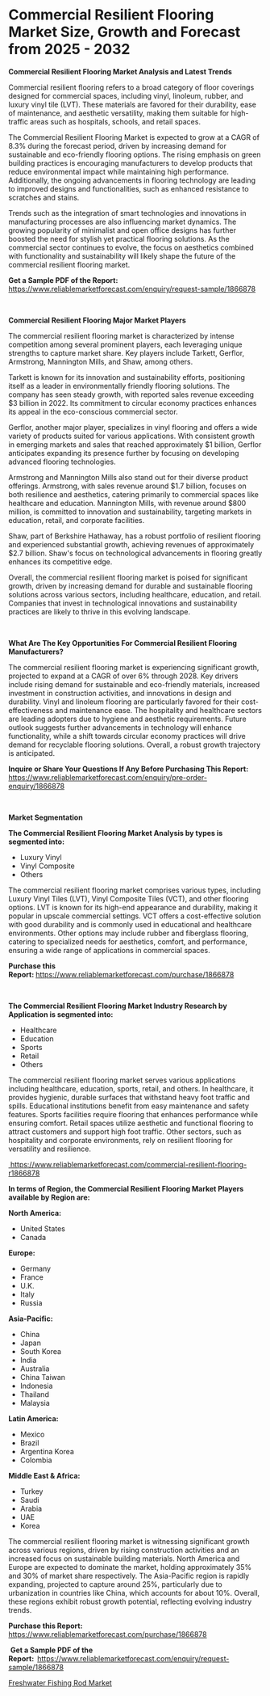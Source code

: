 <p><h1>Commercial Resilient Flooring Market Size, Growth and Forecast from 2025 - 2032</h1></p><p><strong>Commercial Resilient Flooring Market Analysis and Latest Trends</strong></p>
<p><p>Commercial resilient flooring refers to a broad category of floor coverings designed for commercial spaces, including vinyl, linoleum, rubber, and luxury vinyl tile (LVT). These materials are favored for their durability, ease of maintenance, and aesthetic versatility, making them suitable for high-traffic areas such as hospitals, schools, and retail spaces.</p><p>The Commercial Resilient Flooring Market is expected to grow at a CAGR of 8.3% during the forecast period, driven by increasing demand for sustainable and eco-friendly flooring options. The rising emphasis on green building practices is encouraging manufacturers to develop products that reduce environmental impact while maintaining high performance. Additionally, the ongoing advancements in flooring technology are leading to improved designs and functionalities, such as enhanced resistance to scratches and stains.</p><p>Trends such as the integration of smart technologies and innovations in manufacturing processes are also influencing market dynamics. The growing popularity of minimalist and open office designs has further boosted the need for stylish yet practical flooring solutions. As the commercial sector continues to evolve, the focus on aesthetics combined with functionality and sustainability will likely shape the future of the commercial resilient flooring market.</p></p>
<p><strong>Get a Sample PDF of the Report:&nbsp;</strong> <a href="https://www.reliablemarketforecast.com/enquiry/request-sample/1866878?utm_campaign=3327&utm_medium=2&utm_source=Github&utm_content=ia&utm_term=05042025&utm_id=commercial-resilient-flooring">https://www.reliablemarketforecast.com/enquiry/request-sample/1866878</a></p>
<p>&nbsp;</p>
<p><strong>Commercial Resilient Flooring Major Market Players</strong></p>
<p><p>The commercial resilient flooring market is characterized by intense competition among several prominent players, each leveraging unique strengths to capture market share. Key players include Tarkett, Gerflor, Armstrong, Mannington Mills, and Shaw, among others. </p><p>Tarkett is known for its innovation and sustainability efforts, positioning itself as a leader in environmentally friendly flooring solutions. The company has seen steady growth, with reported sales revenue exceeding $3 billion in 2022. Its commitment to circular economy practices enhances its appeal in the eco-conscious commercial sector.</p><p>Gerflor, another major player, specializes in vinyl flooring and offers a wide variety of products suited for various applications. With consistent growth in emerging markets and sales that reached approximately $1 billion, Gerflor anticipates expanding its presence further by focusing on developing advanced flooring technologies.</p><p>Armstrong and Mannington Mills also stand out for their diverse product offerings. Armstrong, with sales revenue around $1.7 billion, focuses on both resilience and aesthetics, catering primarily to commercial spaces like healthcare and education. Mannington Mills, with revenue around $800 million, is committed to innovation and sustainability, targeting markets in education, retail, and corporate facilities.</p><p>Shaw, part of Berkshire Hathaway, has a robust portfolio of resilient flooring and experienced substantial growth, achieving revenues of approximately $2.7 billion. Shaw's focus on technological advancements in flooring greatly enhances its competitive edge.</p><p>Overall, the commercial resilient flooring market is poised for significant growth, driven by increasing demand for durable and sustainable flooring solutions across various sectors, including healthcare, education, and retail. Companies that invest in technological innovations and sustainability practices are likely to thrive in this evolving landscape.</p></p>
<p>&nbsp;</p>
<p><strong>What Are The Key Opportunities For Commercial Resilient Flooring Manufacturers?</strong></p>
<p><p>The commercial resilient flooring market is experiencing significant growth, projected to expand at a CAGR of over 6% through 2028. Key drivers include rising demand for sustainable and eco-friendly materials, increased investment in construction activities, and innovations in design and durability. Vinyl and linoleum flooring are particularly favored for their cost-effectiveness and maintenance ease. The hospitality and healthcare sectors are leading adopters due to hygiene and aesthetic requirements. Future outlook suggests further advancements in technology will enhance functionality, while a shift towards circular economy practices will drive demand for recyclable flooring solutions. Overall, a robust growth trajectory is anticipated.</p></p>
<p><strong>Inquire or Share Your Questions If Any Before Purchasing This Report:</strong> <a href="https://www.reliablemarketforecast.com/enquiry/pre-order-enquiry/1866878?utm_campaign=3327&utm_medium=2&utm_source=Github&utm_content=ia&utm_term=05042025&utm_id=commercial-resilient-flooring">https://www.reliablemarketforecast.com/enquiry/pre-order-enquiry/1866878</a></p>
<p>&nbsp;</p>
<p><strong>Market Segmentation</strong></p>
<p><strong>The Commercial Resilient Flooring Market Analysis by types is segmented into:</strong></p>
<p><ul><li>Luxury Vinyl</li><li>Vinyl Composite</li><li>Others</li></ul></p>
<p><p>The commercial resilient flooring market comprises various types, including Luxury Vinyl Tiles (LVT), Vinyl Composite Tiles (VCT), and other flooring options. LVT is known for its high-end appearance and durability, making it popular in upscale commercial settings. VCT offers a cost-effective solution with good durability and is commonly used in educational and healthcare environments. Other options may include rubber and fiberglass flooring, catering to specialized needs for aesthetics, comfort, and performance, ensuring a wide range of applications in commercial spaces.</p></p>
<p><strong>Purchase this Report:&nbsp;</strong><a href="https://www.reliablemarketforecast.com/purchase/1866878?utm_campaign=3327&utm_medium=2&utm_source=Github&utm_content=ia&utm_term=05042025&utm_id=commercial-resilient-flooring">https://www.reliablemarketforecast.com/purchase/1866878</a></p>
<p>&nbsp;</p>
<p><strong>The Commercial Resilient Flooring Market Industry Research by Application is segmented into:</strong></p>
<p><ul><li>Healthcare</li><li>Education</li><li>Sports</li><li>Retail</li><li>Others</li></ul></p>
<p><p>The commercial resilient flooring market serves various applications including healthcare, education, sports, retail, and others. In healthcare, it provides hygienic, durable surfaces that withstand heavy foot traffic and spills. Educational institutions benefit from easy maintenance and safety features. Sports facilities require flooring that enhances performance while ensuring comfort. Retail spaces utilize aesthetic and functional flooring to attract customers and support high foot traffic. Other sectors, such as hospitality and corporate environments, rely on resilient flooring for versatility and resilience.</p></p>
<p><a href="https://www.reliablemarketforecast.com/commercial-resilient-flooring-r1866878?utm_campaign=3327&utm_medium=2&utm_source=Github&utm_content=ia&utm_term=05042025&utm_id=commercial-resilient-flooring">&nbsp;https://www.reliablemarketforecast.com/commercial-resilient-flooring-r1866878</a></p>
<p><strong>In terms of Region, the Commercial Resilient Flooring Market Players available by Region are:</strong></p>
<p>
    <p> <strong> North America: </strong>
        <ul>
            <li>United States</li>
            <li>Canada</li>
        </ul>
        </p> 
    <p> <strong> Europe: </strong>
        <ul>
            <li>Germany</li>
            <li>France</li>
            <li>U.K.</li>
            <li>Italy</li>
            <li>Russia</li>
        </ul>
        </p> 
    <p> <strong> Asia-Pacific: </strong>
        <ul>
            <li>China</li>
            <li>Japan</li>
            <li>South Korea</li>
            <li>India</li>
            <li>Australia</li>
            <li>China Taiwan</li>
            <li>Indonesia</li>
            <li>Thailand</li>
            <li>Malaysia</li>
        </ul>
        </p> 
    <p> <strong> Latin America: </strong>
        <ul>
            <li>Mexico</li>
            <li>Brazil</li>
            <li>Argentina Korea</li>
            <li>Colombia</li>
        </ul>
        </p> 
    <p> <strong> Middle East & Africa: </strong>
        <ul>
            <li>Turkey</li>
            <li>Saudi</li>
            <li>Arabia</li>
            <li>UAE</li>
            <li>Korea</li>
        </ul>
    </p>
    </p>
<p><p>The commercial resilient flooring market is witnessing significant growth across various regions, driven by rising construction activities and an increased focus on sustainable building materials. North America and Europe are expected to dominate the market, holding approximately 35% and 30% of market share respectively. The Asia-Pacific region is rapidly expanding, projected to capture around 25%, particularly due to urbanization in countries like China, which accounts for about 10%. Overall, these regions exhibit robust growth potential, reflecting evolving industry trends.</p></p>
<p><strong>Purchase this Report: </strong><a href="https://www.reliablemarketforecast.com/purchase/1866878?utm_campaign=3327&utm_medium=2&utm_source=Github&utm_content=ia&utm_term=05042025&utm_id=commercial-resilient-flooring">https://www.reliablemarketforecast.com/purchase/1866878</a></p>
<p>&nbsp;<strong>Get a Sample PDF of the Report:&nbsp;&nbsp;</strong><a href="https://www.reliablemarketforecast.com/enquiry/request-sample/1866878?utm_campaign=3327&utm_medium=2&utm_source=Github&utm_content=ia&utm_term=05042025&utm_id=commercial-resilient-flooring">https://www.reliablemarketforecast.com/enquiry/request-sample/1866878</a></p>
<p><strong></strong></p>
<p><p><a href="https://github.com/peggiputra7o/Market-Research-Report-List-1/blob/main/freshwater-fishing-rod-market.md?utm_campaign=3327&utm_medium=2&utm_source=Github&utm_content=ia&utm_term=05042025&utm_id=commercial-resilient-flooring">Freshwater Fishing Rod Market</a></p></p>